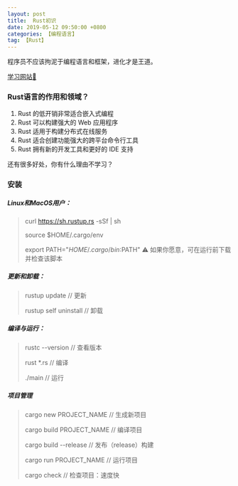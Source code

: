 ```yaml
---
layout: post
title:  Rust初识
date: 2019-05-12 09:50:00 +0800
categories: 【编程语言】
tag: 【Rust】
---
```


程序员不应该拘泥于编程语言和框架，进化才是王道。

[学习网站🐂](https://rustlang-cn.org/office/rust/book/getting-started/ch01-03-hello-cargo.html)

### Rust语言的作用和领域？

1. Rust 的低开销非常适合嵌入式编程
2. Rust 可以构建强大的 Web 应用程序
3. Rust 适用于构建分布式在线服务
4. Rust 适合创建功能强大的跨平台命令行工具
5. Rust 拥有新的开发工具和更好的 IDE 支持

还有很多好处，你有什么理由不学习？

### 安装

##### Linux和MacOS用户：
> curl https://sh.rustup.rs -sSf | sh
>
> source $HOME/.cargo/env
>
> export PATH="$HOME/.cargo/bin:$PATH"
⚠️ 如果你愿意，可在运行前下载并检查该脚本

##### 更新和卸载：
> rustup update 			// 更新
>
> rustup self uninstall 	// 卸载

##### 编译与运行：
> rustc --version 			// 查看版本
>
> rust *.rs 				// 编译
>
> ./main 					// 运行

##### 项目管理
> cargo new PROJECT_NAME 	// 生成新项目
>
> cargo build PROJECT_NAME	// 编译项目
>
> cargo build --release		// 发布（release）构建
>
> cargo run PROJECT_NAME	// 运行项目
>
> cargo check 				// 检查项目：速度快



